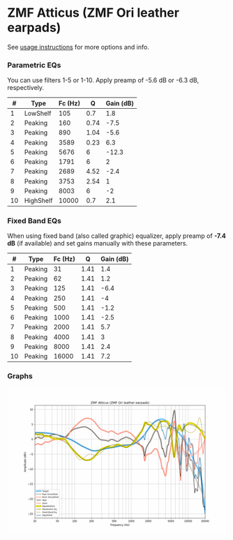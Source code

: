 # ZMF Atticus (ZMF Ori leather earpads)
See [usage instructions](https://github.com/jaakkopasanen/AutoEq#usage) for more options and info.

### Parametric EQs
You can use filters 1-5 or 1-10. Apply preamp of -5.6 dB or -6.3 dB, respectively.

|   # | Type      |   Fc (Hz) |    Q |   Gain (dB) |
|-----|-----------|-----------|------|-------------|
|   1 | LowShelf  |       105 | 0.7  |         1.8 |
|   2 | Peaking   |       160 | 0.74 |        -7.5 |
|   3 | Peaking   |       890 | 1.04 |        -5.6 |
|   4 | Peaking   |      3589 | 0.23 |         6.3 |
|   5 | Peaking   |      5676 | 6    |       -12.3 |
|   6 | Peaking   |      1791 | 6    |         2   |
|   7 | Peaking   |      2689 | 4.52 |        -2.4 |
|   8 | Peaking   |      3753 | 2.54 |         1   |
|   9 | Peaking   |      8003 | 6    |        -2   |
|  10 | HighShelf |     10000 | 0.7  |         2.1 |

### Fixed Band EQs
When using fixed band (also called graphic) equalizer, apply preamp of **-7.4 dB** (if available) and set gains manually with these parameters.

|   # | Type    |   Fc (Hz) |    Q |   Gain (dB) |
|-----|---------|-----------|------|-------------|
|   1 | Peaking |        31 | 1.41 |         1.4 |
|   2 | Peaking |        62 | 1.41 |         1.2 |
|   3 | Peaking |       125 | 1.41 |        -6.4 |
|   4 | Peaking |       250 | 1.41 |        -4   |
|   5 | Peaking |       500 | 1.41 |        -1.2 |
|   6 | Peaking |      1000 | 1.41 |        -2.5 |
|   7 | Peaking |      2000 | 1.41 |         5.7 |
|   8 | Peaking |      4000 | 1.41 |         3   |
|   9 | Peaking |      8000 | 1.41 |         2.4 |
|  10 | Peaking |     16000 | 1.41 |         7.2 |

### Graphs
![](./ZMF%20Atticus%20(ZMF%20Ori%20leather%20earpads).png)
